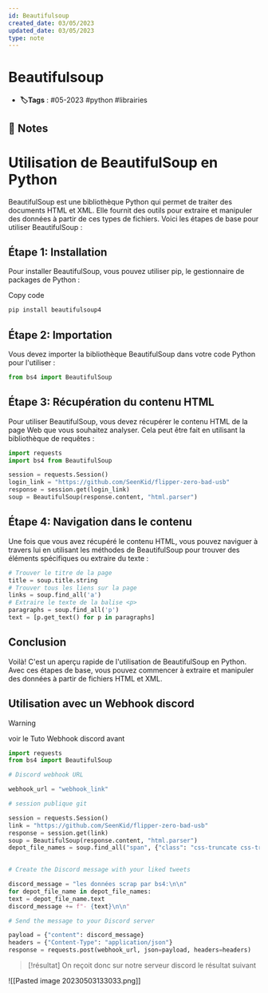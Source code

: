 ```yaml
---
id: Beautifulsoup
created_date: 03/05/2023
updated_date: 03/05/2023
type: note
---
```


#  Beautifulsoup
- **🏷️Tags** :  #05-2023 #python  #librairies

## 📝 Notes

# Utilisation de BeautifulSoup en Python

BeautifulSoup est une bibliothèque Python qui permet de traiter des documents HTML et XML. Elle fournit des outils pour extraire et manipuler des données à partir de ces types de fichiers. Voici les étapes de base pour utiliser BeautifulSoup :

## Étape 1: Installation

Pour installer BeautifulSoup, vous pouvez utiliser pip, le gestionnaire de packages de Python :

Copy code      


```python
pip install beautifulsoup4
```


## Étape 2: Importation

Vous devez importer la bibliothèque BeautifulSoup dans votre code Python pour l'utiliser :



``` python
from bs4 import BeautifulSoup
```


## Étape 3: Récupération du contenu HTML

Pour utiliser BeautifulSoup, vous devez récupérer le contenu HTML de la page Web que vous souhaitez analyser. Cela peut être fait en utilisant la bibliothèque de requêtes :



```python
import requests 
import bs4 from BeautifulSoup

session = requests.Session()
login_link = "https://github.com/SeenKid/flipper-zero-bad-usb"
response = session.get(login_link)
soup = BeautifulSoup(response.content, "html.parser")

```

## Étape 4: Navigation dans le contenu

Une fois que vous avez récupéré le contenu HTML, vous pouvez naviguer à travers lui en utilisant les méthodes de BeautifulSoup pour trouver des éléments spécifiques ou extraire du texte :



```python
# Trouver le titre de la page
title = soup.title.string 
# Trouver tous les liens sur la page
links = soup.find_all('a') 
# Extraire le texte de la balise <p> 
paragraphs = soup.find_all('p') 
text = [p.get_text() for p in paragraphs]
```


## Conclusion

Voilà! C'est un aperçu rapide de l'utilisation de BeautifulSoup en Python. Avec ces étapes de base, vous pouvez commencer à extraire et manipuler des données à partir de fichiers HTML et XML.


## Utilisation avec un Webhook discord

>[!warning]
>voir le Tuto Webhook discord avant 

```python
import requests
from bs4 import BeautifulSoup

# Discord webhook URL

webhook_url = "webhook_link"

# session publique git

session = requests.Session()
link = "https://github.com/SeenKid/flipper-zero-bad-usb"
response = session.get(link)
soup = BeautifulSoup(response.content, "html.parser")
depot_file_names = soup.find_all("span", {"class": "css-truncate css-truncate-target d-block width-fit"})

  
# Create the Discord message with your liked tweets

discord_message = "les données scrap par bs4:\n\n"
for depot_file_name in depot_file_names:
text = depot_file_name.text
discord_message += f"- {text}\n\n"

# Send the message to your Discord server

payload = {"content": discord_message}
headers = {"Content-Type": "application/json"}
response = requests.post(webhook_url, json=payload, headers=headers)
```

>[!résultat]
>On reçoit donc sur notre serveur discord le résultat suivant 

![[Pasted image 20230503133033.png]]